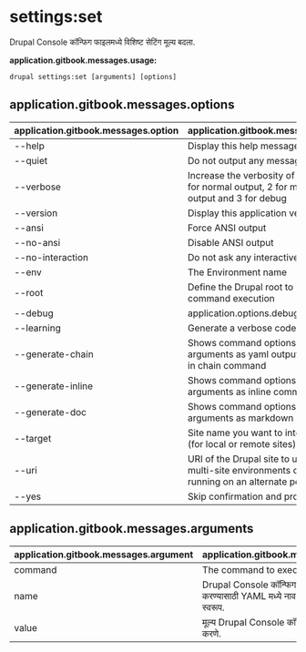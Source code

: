 # settings:set
Drupal Console कॉन्फिग फाइलमध्ये विशिष्ट सेटिंग मूल्य बदला.

**application.gitbook.messages.usage:**
```
drupal settings:set [arguments] [options]
```

## application.gitbook.messages.options
application.gitbook.messages.option | application.gitbook.messages.details
-------|-------------
--help | Display this help message
--quiet | Do not output any message
--verbose | Increase the verbosity of messages: 1 for normal output, 2 for more verbose output and 3 for debug
--version | Display this application version
--ansi | Force ANSI output
--no-ansi | Disable ANSI output
--no-interaction | Do not ask any interactive question
--env | The Environment name
--root | Define the Drupal root to be used in command execution
--debug | application.options.debug
--learning | Generate a verbose code output
--generate-chain | Shows command options and arguments as yaml output to be used in chain command
--generate-inline | Shows command options and arguments as inline command
--generate-doc | Shows command options and arguments as markdown
--target | Site name you want to interact with (for local or remote sites)
--uri | URI of the Drupal site to use (for multi-site environments or when running on an alternate port)
--yes | Skip confirmation and proceed

## application.gitbook.messages.arguments
application.gitbook.messages.argument | application.gitbook.messages.details
---------|-------------
command | The command to execute
name | Drupal Console कॉन्फिग फाइलमध्ये मूल्य सेट करण्यासाठी YAML मध्ये नाव सेट करणे फॅंटन स्वरूप.
value | मूल्य Drupal Console कॉन्फिग फाइलमध्ये सेट करणे.
